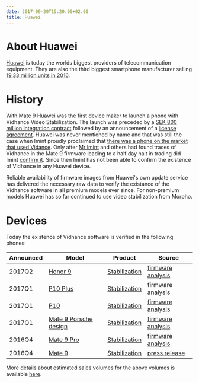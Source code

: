```yaml
---
date: 2017-09-20T15:20:00+02:00
title: Huawei
---
```

# About Huawei

[Huawei](https://en.wikipedia.org/wiki/Huawei) is today the worlds biggest providers of telecommunication equipment. They are also the third biggest smartphone manufacturer selling [19.33 million units in 2016](http://consumer.huawei.com/en/press/news/2017/hw-u-035103/).

# History

With Mate 9 Huawei was the first device maker to launch a phone with Vidhance Video Stabilization. The launch was preceded by a [SEK 800 million integration contract](http://imint.se/nyheter/20160506-imint-tecknat-utvecklingsavtal-videostabilisering/) followed by an announcement of a [license agreement](http://imint.se/nyheter/20161026-imint-tecknar-licensavtal/). Huawei was never mentioned by name and that was still the case when Imint proudly proclaimed that [there was a phone on the market that used Vidance](http://imint.se/nyheter/20170110-videostabilisering-i-smartphone-pa-marknaden/). Only after [Mr Imint](/author/mr-imint) and others had found traces of Vidhance in the Mate 9 firmware leading to a half day halt in trading did Imint [confirm it](http://imint.se/nyheter/20170123-vidhance-videostabilisering-huaweimate9/). Since then Imint has not been able to confirm the existence of Vidhance in any Huawei device.

Reliable availability of firmware images from Huawei's own update service has delivered the necessary raw data to verify the existance of the Vidhance software in
all premium models ever since. For non-premium models Huawei has so far continued to use video stabilization from Morpho.

# Devices

Today the existence of Vidhance software is verified in the following phones:

| Announced | Model                                   | Product                  | Source                                                                                         |
| --------- | --------------------------------------- | ------------------------ | ---------------------------------------------------------------------------------------------- |
| 2017Q2    | [Honor 9][HUAWEI_HONOR9]                | [Stabilization][VH_STAB] | [firmware analysis](https://twitter.com/vvizard_/status/872532160258899973)           |
| 2017Q1    | [P10 Plus][HUAWEI_P10PLUS]              | [Stabilization][VH_STAB] | firmware analysis                                                                     |
| 2017Q1    | [P10][HUAWEI_P10]                       | [Stabilization][VH_STAB] | [firmware analysis](https://twitter.com/vvizard_/status/846701491704475648)           |
| 2017Q1    | [Mate 9 Porsche design][HUAWEI_MATE9PD] | [Stabilization][VH_STAB] | [firmware analysis](https://www.avanza.se/placera/forum/trad.1775.2703761.html)       |
| 2016Q4    | [Mate 9 Pro][HUAWEI_MATE9PRO]           | [Stabilization][VH_STAB] | [firmware analysis](https://www.avanza.se/placera/forum/trad.1775.2703761.html)       |
| 2016Q4    | [Mate 9][HUAWEI_MATE9]                  | [Stabilization][VH_STAB] | [press release](https://press.aktietorget.se/ImintImageIntelligence/81808/617501.pdf) |

[HUAWEI]: <http://consumer.huawei.com/>
[HUAWEI_MATE9]: <http://consumer.huawei.com/en/phones/mate9/>
[HUAWEI_MATE9PRO]: <http://consumer.huawei.com/en/phones/mate9-pro/>
[HUAWEI_MATE9PD]: <http://consumer.huawei.com/en/phones/porsche-design-mate9/>
[HUAWEI_P10]: <http://consumer.huawei.com/en/phones/p10/>
[HUAWEI_P10PLUS]: <http://consumer.huawei.com/en/phones/p10-plus/>
[HUAWEI_HONOR9]: <http://www.hihonor.com/global/products/mobile-phones/honor9/index.html>

[VH_STAB]: <http://vidhance.com/solutions/video-stabilization/>

More details about estimated sales volumes for the above volumes is available [here](http://imintinvestors.com/article/20170912-prediction-of-huawei-sales-of-vidhance-models/).